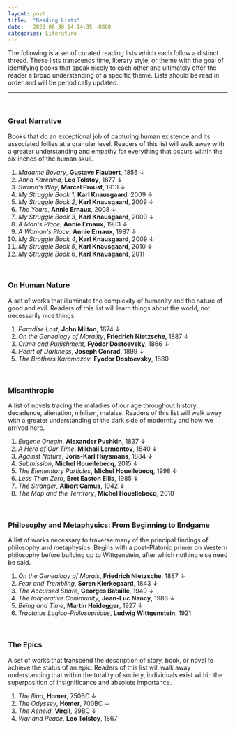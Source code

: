 ```yaml
---
layout: post
title:  "Reading Lists"
date:   2023-06-30 14:14:35 -0800
categories: Literature
---
```


The following is a set of curated reading lists which each follow a distinct thread. These lists transcends time, literary style, or theme with the goal of identifying books that speak nicely to each other and ultimately offer the reader a broad understanding of a specific theme. Lists should be read in order and will be periodically updated.

---

<br>

### Great Narrative

Books that do an exceptional job of capturing human existence and its associated follies at a granular level. Readers of this list will walk away with a greater understanding and empathy for everything that occurs within the six inches of the human skull.

1. *Madame Bovary*, **Gustave Flaubert**, 1856 &darr; 
2. *Anna Karenina*, **Leo Tolstoy**, 1877 &darr; 
3. *Swann's Way*, **Marcel Proust**, 1913 &darr; 
4. *My Struggle Book 1*, **Karl Knausgaard**, 2009 &darr;
5. *My Struggle Book 2*, **Karl Knausgaard**, 2009 &darr;
6. *The Years*, **Annie Ernaux**, 2008 &darr;
7. *My Struggle Book 3*, **Karl Knausgaard**, 2009 &darr;
8. *A Man's Place*, **Annie Ernaux**, 1983 &darr;
9. *A Woman's Place*, **Annie Ernaux**, 1987 &darr;
10. *My Struggle Book 4*, **Karl Knausgaard**, 2009 &darr;
11. *My Struggle Book 5*, **Karl Knausgaard**, 2010 &darr;
12. *My Struggle Book 6*, **Karl Knausgaard**, 2011

<br>

### On Human Nature

A set of works that illuminate the complexity of humanity and the nature of good and evil. Readers of this list will learn things about the world, not necessarily nice things.

1. *Paradise Lost*, **John Milton**, 1674 &darr;
2. *On the Genealogy of Morality*, **Friedrich Nietzsche**, 1887 &darr;
3. *Crime and Punishment*, **Fyodor Dostoevsky**, 1866 &darr; 
4. *Heart of Darkness*, **Joseph Conrad**, 1899 &darr;
5. *The Brothers Karamazov*, **Fyodor Dostoevsky**, 1880

<br>

### Misanthropic 

A list of novels tracing the maladies of our age throughout history: decadence, alienation, nihilism, malaise. Readers of this list will walk away with a greater understanding of the dark side of modernity and how we arrived here. 

1. *Eugene Onegin*, **Alexander Pushkin**, 1837 &darr;
2. *A Hero of Our Time*, **Mikhail Lermontov**, 1840 &darr;
3. *Against Nature*, **Joris-Karl Huysmans**, 1884 &darr;
4. *Submission*, **Michel Houellebecq**, 2015 &darr;
5. *The Elementary Particles*, **Michel Houellebecq**, 1998 &darr;
6. *Less Than Zero*, **Bret Easton Ellis**, 1985 &darr;
7. *The Stranger*, **Albert Camus**, 1942 &darr;
8. *The Map and the Territory*, **Michel Houellebecq**, 2010 

<br>

### Philosophy and Metaphysics: From Beginning to Endgame

A list of works necessary to traverse many of the principal findings of philosophy and metaphysics. Begins with a post-Platonic primer on Western philosophy before building up to Wittgenstein, after which nothing else need be said.

1. *On the Genealogy of Morals*, **Friedrich Nietzsche**, 1887 &darr;
2. *Fear and Trembling*, **Søren Kierkegaard**, 1843 &darr;
3. *The Accursed Share*, **Georges Bataille**, 1949 &darr;
3. *The Inoperative Community*, **Jean-Luc Nancy**, 1986 &darr;
3. *Being and Time*, **Martin Heidegger**, 1927 &darr;
4. *Tractatus Logico-Philosophicus*, **Ludwig Wittgenstein**, 1921

<br>

### The Epics

A set of works that transcend the description of story, book, or novel to achieve the status of an epic. Readers of this list will walk away understanding that within the totality of society, individuals exist within the superposition of insignificance and absolute importance. 

1. *The Iliad*, **Homer**, 750BC &darr;
2. *The Odyssey*, **Homer**, 700BC &darr;
3. *The Aeneid*, **Virgil**, 29BC &darr;
4. *War and Peace*, **Leo Tolstoy**, 1867
